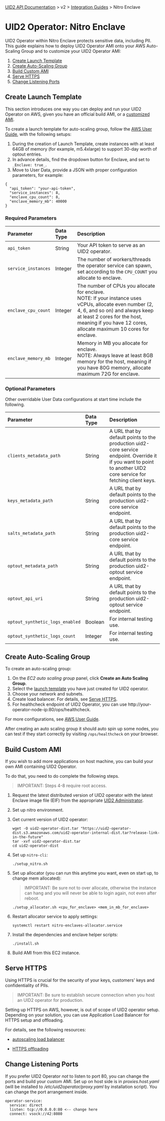 [UID2 API Documentation](../../README.md) > v2 > [Integration Guides](README.md) > Nitro Enclave

# UID2 Operator: Nitro Enclave

UID2 Operator within Nitro Enclave protects sensitive data, including PII. This guide explains how to deploy UID2 Operator AMI onto your AWS Auto-Scaling Group and to customize your UID2 Operator AMI:

1. [Create Launch Template](#create-launch-template)
2. [Create Auto-Scaling Group](#create-auto-scaling-group)
3. [Build Custom AMI](#build-custom-ami)
4. [Serve HTTPS](#serve-https)
5. [Change Listening Ports](#change-listening-ports)


## Create Launch Template

This section introduces one way you can deploy and run your UID2 Operator on AWS, given you have an official build AMI, or a [customized AMI](#build-custom-ami).

To create a launch template for auto-scaling group, follow the [AWS User Guide](https://docs.aws.amazon.com/autoscaling/ec2/userguide/create-launch-template.html), with the following setups:

1. During the creation of Launch Template, create instances with at least 64GB of memory (for example, m5.4xlarge) to support 30-day worth of optout entries.
2. In advance details, find the dropdown button for Enclave, and set to `_Enclave: true_`.
3. Move to User Data, provide a JSON with proper configuration parameters, for example:

```
{ 
  "api_token": "your-api-token",
  "service_instances": 8,
  "enclave_cpu_count": 8,
  "enclave_memory_mb": 40000
}
```

### Required Parameters

| Parameter | Data Type | Description|
|:--- | :---| :---|
|`api_token` |String| Your API token to serve as an UID2 operator. |
|`service_instances` | Integer|  The number of workers/threads the operator service can spawn, set according to the `CPU_COUNT` you allocate to enclave.|
|`enclave_cpu_count` | Integer| The number of CPUs you allocate for enclave. <br/>NOTE: If your instance uses vCPUs, allocate even number (2, 4, 6, and so on) and always keep at least 2 cores for the host, meaning if you have 12 cores, allocate maximum 10 cores for enclave. |
|`enclave_memory_mb` | Integer| Memory in MB you allocate for enclave. <br/>NOTE: Always leave at least 8GB memory for the host, meaning if you have 80G memory, allocate maximum 72G for enclave.|

### Optional Parameters

Other overridable User Data configurations at start time include the following.

| Parameter | Data Type | Description|
|:--- | :---| :---|
|`clients_metadata_path` |String|A URL that by default points to the production uid2-core service endpoint. Override it if you want to point to another UID2 core service for fetching client keys.  |
|`keys_metadata_path` |String|A URL that by default points to the production uid2-core service endpoint. |
|`salts_metadata_path` |String| A URL that by default points to the production uid2-core service endpoint.|
|`optout_metadata_path` |String| A URL that by default points to the production uid2-optout service endpoint.|
|`optout_api_uri` |String|A URL that by default points to the production uid2-optout service endpoint. |
|`optout_synthetic_logs_enabled` |Boolean|For internal testing use. |
|`optout_synthetic_logs_count` |Integer|For internal testing use. |
 

## Create Auto-Scaling Group

To create an auto-scaling group:

1. On the *EC2 auto scaling group* panel, click **Create an Auto Scaling Group**.
2. Select the [launch template](#create-launch-template) you have just created for UID2 operator.
3. Choose your network and subnets.
4. Create load balancer. For details, see [Serve HTTPS](#serve-https).
5. For healthcheck endpoint of UID2 Operator, you can use http://your-operator-node-ip:80/ops/healthcheck.

For more configurations, see [AWS User Guide](https://docs.aws.amazon.com/autoscaling/ec2/userguide/create-asg-launch-template.html).

After creating an auto scaling group it should auto spin up some nodes, you can test if they start correctly by visiting `/ops/healthcheck` on your browser.

## Build Custom AMI

If you wish to add more applications on host machine, you can build your own AMI containing UID2 Operator. 

To do that, you need to do complete the following steps.

>IMPORTANT: Steps 4-8 require root access.

1. Request the latest distributed version of UID2 operator with the latest Enclave image file (EIF) from the appropriate [UID2 Administrator](../../README.md#contact-info). 
3. Set up nitro environment. 
4. Get current version of UID2 operator:

      ```
      wget -O uid2-operator-dist.tar "https://uid2-operator-dist.s3.amazonaws.com/uid2-operator-internal-dist.tar?release-link-in-the-future"
      tar -xvf uid2-operator-dist.tar
      cd uid2-operator-dist
      ```

4. Set up `nitro-cli`:

      ```
      ./setup_nitro.sh
      ```

5. Set up allocator (you can run this anytime you want, even on start up, to change mem allocated):

      >IMPORTANT: Be sure not to over allocate, otherwise the instance can hang and you will never be able to login again, not even after reboot.

      ```
      ./setup_allocator.sh <cpu_for_enclave> <mem_in_mb_for_enclave>
      ```

6. Restart allocator service to apply settings:

      ```
      systemctl restart nitro-enclaves-allocator.service
      ```

7. Install the dependencies and enclave helper scripts:

      ```
      ./install.sh
      ```

8. Build AMI from this EC2 instance.

## Serve HTTPS

Using HTTPS is crucial for the security of your keys, customers' keys and confidentiality of PIIs. 

>IMPORTANT: Be sure to establish secure connection when you host an UID2 operator for production.

Setting up HTTPS on AWS, however, is out of scope of UID2 operator setup. Depending on your solution, you can use Application Load Balancer for HTTPS setup and offloading.

For details, see the following resources:

- [autoscaling load balancer](https://docs.aws.amazon.com/autoscaling/ec2/userguide/autoscaling-load-balancer.html)

- [HTTPS offloading](https://docs.aws.amazon.com/elasticloadbalancing/latest/application/create-https-listener.html)

## Change Listening Ports

If you prefer UID2 Operator *not* to listen to port 80, you can change the ports and build your custom AMI. Set up on host side is in *proxies.host.yaml* (will be installed to */etc/uid2operator/proxy.yaml* by installation script). You can change the port arrangement inside.

```
operator-service:
  service: direct
  listen: tcp://0.0.0.0:80 <-- change here
  connect: vsock://42:8080
```


